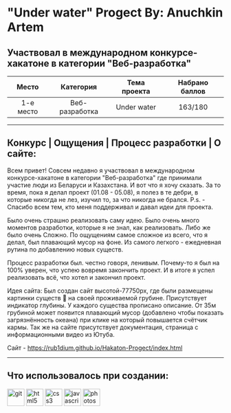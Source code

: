 # "Under water" Progect By: Anuchkin Artem

## Участвовал в международном конкурсе-хакатоне в категории "Веб-разработка"

| Место         | Категория          | Тема проекта | Набрано баллов |
|:-------------:|:------------------:|:------------:|:--------------:|
| 1-e место     | Веб-разработка     | Under water  | 163/180        |

---

## Конкурс | Ощущения | Процесс разработки | О сайте:

Всем привет! Совсем недавно я участвовал в международном конкурсе-хакатоне в категории "Веб-разработка" где принимали участие люди из Беларуси и Казахстана. И вот что я хочу сказать. За то время, пока я делал проект (01.08 - 05.08), я полез в те дебри, в которые никогда не лез, изучил то, за что никогда не брался. P.s. - Спасибо всем тем, кто меня поддерживал и давал идеи для проекта.

Было очень страшно реализовать саму идею. Было очень много моментов разработки, которые я не знал, как реализовать. Либо же было очень
Сложно. По ощущениям самое сложное из всего, что я делал, был плавающий мусор на фоне. Из самого легкого - ежедневная рутина по добавлению новых существ.

Процесс разработки был. честно говоря, ленивым. Почему-то я был на 100% уверен, что успею вовремя закончить проект. И в итоге я успел реализовать всё, что хотел и закончил проект.

Идея сайта: Был создан сайт высотой-77750px, где были размещены картинки существ 🐠 на своей проживаемой грубине. Присутствует индикатор глубины. У каждого существа прописано описание. От 35м грубиной может появится плавающий мусор (добавлено чтобы показать загрязнённость океана) при клике на который повышается счётчик кармы. 
Так же на сайте присутствует документация, страница с информационными видео из Ютуба.

Сайт - https://rub1dium.github.io/Hakaton-Progect/index.html

---

## Что использовалось при создании:

<div>
  <img src="https://github.com/Rub1dium/Hakaton-Progect/blob/main/assets/git.svg"        width="40" height="40" alt="git" title="git">
  <img src="https://github.com/Rub1dium/Hakaton-Progect/blob/main/assets/html5.svg"      width="40" height="40" alt="html5" title="html5">
  <img src="https://github.com/Rub1dium/Hakaton-Progect/blob/main/assets/css3.svg"       width="40" height="40" alt="css3" title="css3">
  <img src="https://github.com/Rub1dium/Hakaton-Progect/blob/main/assets/javascript.svg" width="40" height="40" alt="javascript" title="javascript">
  <img src="https://github.com/Rub1dium/Hakaton-Progect/blob/main/assets/photoshop.svg"  width="40" height="40" alt="photoshop" title="photoshop">
</div>
